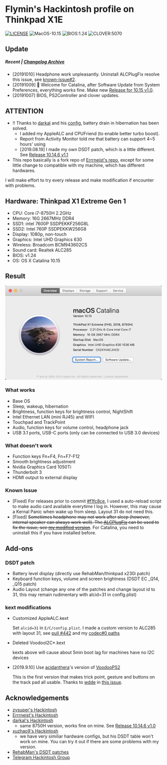 # Flymin's Hackintosh profile on Thinkpad X1E

[![LICENSE](https://img.shields.io/badge/LICENSE-Anti%20996-blue.svg)](https://github.com/996icu/996.ICU/blob/master/LICENSE) ![MacOS-10.15](https://img.shields.io/badge/MacOS-10.15-orange) ![BIOS:1.24](https://img.shields.io/badge/BIOS-1.24-brightgreen) ![CLOVER:5070](https://img.shields.io/badge/CLOVER-5070-yellow)

## Update

##### Recent | [Changelog Archive](https://github.com/flymin/Hackintosh-Thinkpad-X1-Extreme/blob/master/UPDATES.md)

- [20191010] Headphone work unpleasantly. Uninstall ALCPlugFix resolve this issue, see [known-issue#2](https://github.com/flymin/Hackintosh-Thinkpad-X1-Extreme#known-issue).
- [20191009] **:tada:** Welcome for Catalina, after Software Update from System Preferences, everything works fine. Make new [Release for 10.15 v1.0](https://github.com/flymin/Hackintosh-Thinkpad-X1-Extreme/releases/tag/v10.15.1.0).
- [20191007] BIOS, PS2Controller and clover updates.

## ATTENTION

- ‼️ Thanks to [darkal](https://github.com/darkal) and his [config](https://github.com/darkal/Hackintosh-Thinkpad-X1-Extreme), battery drain in hibernation has been solved.
  - I added my AppleALC and CPUFriend (to enable better turbo boost). 
  - Report from Activity Monitor told me that battery can support  4~5 hours' using
  - [2019.08.19] I made my own DSDT patch, which is a little different. See [Release 10.14.6 v1.1](https://github.com/flymin/Hackintosh-Thinkpad-X1-Extreme/releases/tag/v10.14.6.1.1) 
- This repo basically is a fork repo of [Errrneist's repo](https://github.com/Errrneist/Hackintosh-Thinkpad-X1-Extreme), except for some little change to compatible with my machine, which has different hardwares.

I will make effort to try every release and make modification if encounter with problems.

## Hardware: Thinkpad X1 Extreme Gen 1

- CPU: Core i7-8750H 2.2GHz
- Memory: 16G 2667MHz DDR4
- SSD1: intel 7600P SSDPEKKF256G8L
- SSD2: Intel 760P  SSDPEKKW256G8
- Display: 1080p, non-touch
- Graphics: Intel UHD Graphics 630
- Wireless: Broadcom BCM943602CS
- Sound card: Realtek ALC285
- BIOS: v1.24
- OS: OS X Catalina 10.15

## Result

<img align="middle" src="IMG/catalina.png" alt="Overview" />

### What works

- Base OS
- Sleep, wakeup, hibernation
- Brightness, function keys for brightness control, NightShift
- Intel Ethernet LAN (mini RJ45) and WIFI
- Touchpad and TrackPoint
- Audio, function keys for volume control, headphone jack
- USB 3.1 ports, USB-C ports (only can be connected to USB 3.0 devices)

### What doesn't work

- Function keys Fn+F4, Fn+F7-F12
- Smooth brightness adjustment
- Nvidia Graphics Card 1050Ti
- Thunderbolt 3
- HDMI output to external display

### Known Issue

- [Fixed] For releases prior to commit [#f1fc8ce](https://github.com/flymin/Hackintosh-Thinkpad-X1-Extreme/commit/f1fc8ce9e9c6eed0708d520e2a6d5e2b6abba95e), I used a auto-reload script to make audio card available everytime I log in. However, this may cause a Kernal Panic when wake up from sleep. Layout 31 do not need this.
- [Fixed] ~~Sometiimes headphone may not work after sleep (however, internal speaker can always work well). The [ALCPlugFix](https://github.com/goodwin/ALCPlugFix) can be used to fix the issue, see [my modified version](https://github.com/flymin/HackintoshTools-Thinkpad-X1E/tree/master/ALCPlugFix)~~. For Catalina, you need to uninstall this if you have installed before.

## Add-ons

### DSDT patch

- Battery level display (directly use RehabMan/thinkpad x230i patch)
- Keyboard function keys, volume and screen brightness (DSDT EC _Q14, _Q15 patch)
- Audio Layout (change any one of the patches and change layout id to 31, this may remain rudimentary with alcid=31 in conflg.plist)

### kext modifications

- Customized AppleALC.kext

  Set `alcid=31` in `E/C/config.plist`. I made a custom version to ALC285 with layout 31, see [pull #442](https://github.com/acidanthera/AppleALC/pull/442) and my [codec#0 paths](https://github.com/flymin/Hackintosh-Thinkpad-X1-Extreme/blob/master/IMG/codec%230.svg)
  
- Deleted VoodooI2C*.kext

  kexts above will cause about 5min boot lag for machines have no I2C devices
  
- [2019.9.10] Use [acidanthera](https://github.com/acidanthera?type=source)'s version of [VoodooPS2](https://github.com/acidanthera/VoodooPS2)

  This is the first version that makes trick point, gesture and buttons on the track pad all usable. Thanks to [wdde](https://github.com/wdde) in [this issue](https://github.com/Errrneist/Hackintosh-Thinkpad-X1-Extreme/issues/40#issuecomment-529308480).

## Acknowledgements

- [zysuper's Hackintosh](https://github.com/zysuper/Thinkpad-X1-extreme-EFI) 
- [Errrneist's Hackintosh](https://github.com/Errrneist/Hackintosh-Thinkpad-X1-Extreme)
- [darkal's Hackintosh](https://github.com/darkal/Hackintosh-Thinkpad-X1-Extreme)
  - same 8750H version, works fine on mine. See [Release 10.14.6 v1.0](https://github.com/flymin/Hackintosh-Thinkpad-X1-Extreme/releases/tag/v10.14.6.1.0)
- [xuzhao9's Hackintosh](https://github.com/xuzhao9/ThinkPad-X1E-Hackintosh)
  - we have very similiar hardware configs, but his DSDT table won't work on mine. You can try it out if there are some problems with my version. 
- [RehabMan's DSDT patches](https://github.com/RehabMan/Laptop-DSDT-Patch)
- [Telegram Hackintosh Group](https://t.me/joinchat/FSuP2UI4ALt1uIVmQ5E6lg)
